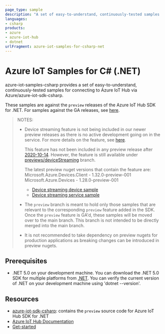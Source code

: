```yaml
---
page_type: sample
description: "A set of easy-to-understand, continuously-tested samples for connecting to Azure IoT Hub."
languages:
- csharp
products:
- azure
- azure-iot-hub
- dotnet
urlFragment: azure-iot-samples-for-csharp-net
---
```


# Azure IoT Samples for C# (.NET)

azure-iot-samples-csharp provides a set of easy-to-understand, continuously-tested samples for connecting to Azure IoT Hub via Azure/azure-iot-sdk-csharp.

These samples are against the `preview` releases of the Azure IoT Hub SDK for .NET. For samples against the GA releases, see [here](https://github.com/Azure-Samples/azure-iot-samples-csharp).

> NOTES: 
> - Device streaming feature is not being included in our newer preview releases as there is no active development going on in the service. For more details on the feature, see [here](https://docs.microsoft.com/en-us/azure/iot-hub/iot-hub-device-streams-overview).
>  
>   This feature has not been included in any preview release after [2020-10-14](https://github.com/Azure/azure-iot-sdk-csharp/releases/tag/preview_2020-10-14). However, the feature is still available under [previews/deviceStreaming](https://github.com/Azure/azure-iot-sdk-csharp/tree/previews/deviceStreaming) branch.  
>  
>   The latest preview nuget versions that contain the feature are:  
>   Microsoft.Azure.Devices.Client - 1.32.0-preview-001  
>   Microsoft.Azure.Devices - 1.28.0-preview-001
>
>   - [Device streaming device sample](https://github.com/Azure-Samples/azure-iot-samples-csharp/tree/preview/iot-hub/Samples/device/DeviceStreamingSample)
>   - [Device streaming service sample](https://github.com/Azure-Samples/azure-iot-samples-csharp/tree/preview/iot-hub/Samples/service/DeviceStreamingSample)
>
> - The `preview` branch is meant to hold only those samples that are relevant to the corresponding `preview` feature added in the SDK. Once the `preview` feature is GA'd, these samples will be moved over to the main branch. This branch is not intended to be directly merged into the main branch.
>
> - It is not recommended to take dependency on preview nugets for production applications as breaking changes can be introduced in preview nugets.

## Prerequisites

- .NET 5.0 on your development machine.  You can download the .NET 5.0 SDK for multiple platforms from [.NET](https://dotnet.microsoft.com/download/dotnet/5.0).  You can verify the current version of .NET on your development machine using 'dotnet --version'.

## Resources

- [azure-iot-sdk-csharp](https://github.com/Azure/azure-iot-sdk-csharp/tree/preview): contains the `preview` source code for Azure IoT Hub SDK for .NET
- [Azure IoT Hub Documentation](https://docs.microsoft.com/azure/iot-hub/)
- [Get-started](https://docs.microsoft.com/azure/iot-hub/quickstart-send-telemetry-dotnet)
